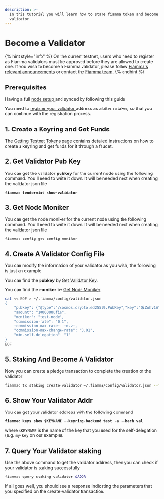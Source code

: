 ```yaml
---
description: >-
  In this tutorial you will learn how to stake fiamma token and become a fiamma
  validator
---
```


# Become a Validator

{% hint style="info" %}
On the current testnet, users who need to register as Fiamma validators must be approved before they are allowed to create one. If you wish to become a Fiamma validator, please follow [Fiamma's relevant announcements](https://x.com/Fiamma\_Chain) or contact the [Fiamma team](https://app.gitbook.com/u/6g4AtPl7qkgj2hKuTiFRQ7DXCXD2).
{% endhint %}

## Prerequisites[​](https://docs.babylonchain.io/docs/user-guides/btc-staking-testnet/become-validator#prerequisites) <a href="#prerequisites" id="prerequisites"></a>

Having a full [node setup ](set-up-a-node.md)and synced by following this guide

You need to [register your validator ](become-a-bitvm-staker.md)address as a bitvm staker, so that you can continue with the registration process.

## 1. Create a Keyring and Get Funds <a href="#id-1-create-a-keyring-and-get-funds" id="id-1-create-a-keyring-and-get-funds"></a>

The [Getting Testnet Tokens](getting-testnet-tokens.md) page contains detailed instructions on how to create a keyring and get funds for it through a faucet.

## 2. Get Validator Pub Key <a href="#id-1-create-a-keyring-and-get-funds" id="id-1-create-a-keyring-and-get-funds"></a>

You can get the validator **pubkey** for the current node using the following command. You'll need to write it down. It will be needed next when creating the validator json file

<pre class="language-bash"><code class="lang-bash"><strong>fiammad tendermint show-validator
</strong></code></pre>

## 3. Get Node Moniker <a href="#id-1-create-a-keyring-and-get-funds" id="id-1-create-a-keyring-and-get-funds"></a>

You can get the node moniker for the current node using the following command. You'll need to write it down. It will be needed next when creating the validator json file

```bash
fiammad config get config moniker
```

## 4. Create A Validator Config File <a href="#id-1-create-a-keyring-and-get-funds" id="id-1-create-a-keyring-and-get-funds"></a>

You can modify the information of your validator as you wish, the following is just an example

You can find the **pubkey** by [Get Validator Key](become-a-validator.md#id-1-create-a-keyring-and-get-funds-1).

You can find the **moniker** by [Get Node Moniker](become-a-validator.md#id-1-create-a-keyring-and-get-funds-2)

```bash
cat << EOF > ~/.fiamma/config/validator.json
{
	"pubkey": {"@type":"/cosmos.crypto.ed25519.PubKey","key":"QiZohv1ATkoaiBvH3aKNryXIw5026xHZAWuqOuR0rWQ="},
	"amount": "1000000ufia",
	"moniker": "test-node",
	"commission-rate": "0.1",
	"commission-max-rate": "0.2",
	"commission-max-change-rate": "0.01",
	"min-self-delegation": "1"
}
EOF
```

## 5. Staking And Become A Validator <a href="#id-1-create-a-keyring-and-get-funds" id="id-1-create-a-keyring-and-get-funds"></a>

Now you can create a pledge transaction to complete the creation of the validator

```bash
fiammad tx staking create-validator ~/.fiamma/config/validator.json --from $KEYNAME --keyring-backend test --chain-id fiamma-testnet-1 --node "https://testnet-rpc.fiammachain.io/" --fees 2000ufia
```

## 6. Show Your Validator Addr <a href="#id-5-verify-your-validator" id="id-5-verify-your-validator"></a>

You can get your validator address with the following command

<pre class="language-bash"><code class="lang-bash"><strong>fiammad keys show $KEYNAME --keyring-backend test -a --bech val
</strong></code></pre>

where `$KEYNAME` is the name of the key that you used for the self-delegation (e.g. `my-key` on our example).&#x20;

## 7. Query Your Validator staking <a href="#id-5-verify-your-validator" id="id-5-verify-your-validator"></a>

Use the above command to get the validator address, then you can check if your validator is staking successfully

```bash
fiammad query staking validator $ADDR
```

If all goes well, you should see a response indicating the parameters that you specified on the create-validator transaction.
